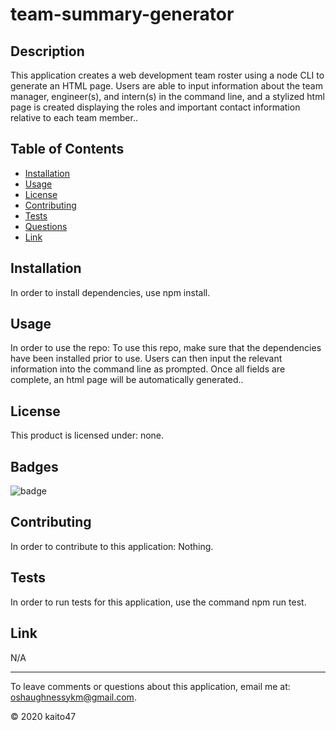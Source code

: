 
# team-summary-generator
    
## Description 

This application creates a web development team roster using a node CLI to generate an HTML page. Users are able to input information about the team manager, engineer(s), and intern(s) in the command line, and a stylized html page is created displaying the roles and important contact information relative to each team member..

## Table of Contents
* [Installation](#installation)
* [Usage](#usage)
* [License](#license)
* [Contributing](#contributing)
* [Tests](#tests)
* [Questions](#email)
* [Link](#link)

## Installation 

In order to install dependencies, use npm install.
    
## Usage

In order to use the repo: To use this repo, make sure that the dependencies have been installed prior to use. Users can then input the relevant information into the command line as prompted. Once all fields are complete, an html page will be automatically generated..

## License

This product is licensed under: none.

## Badges

![badge](N/A)

## Contributing

In order to contribute to this application: Nothing.

## Tests

In order to run tests for this application, use the command npm run test.

## Link

N/A

----
To leave comments or questions about this application, email me at: oshaughnessykm@gmail.com.

© 2020 kaito47